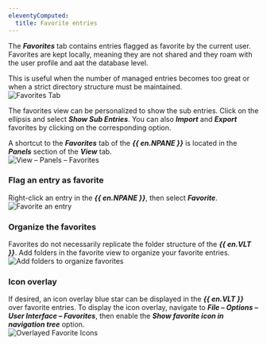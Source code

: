 ```yaml
---
eleventyComputed:
  title: Favorite entries
---
```

The ***Favorites*** tab contains entries flagged as favorite by the current user. Favorites are kept locally, meaning they are not shared and they roam with the user profile and aat the database level.  

This is useful when the number of managed entries becomes too great or when a strict directory structure must be maintained.  
![Favorites Tab](https://webdevolutions.azureedge.net/docs/en/rdm/windows/clip11213.png) 

The favorites view can be personalized to show the sub entries. Click on the ellipsis and select ***Show Sub Entries***. You can also ***Import*** and ***Export*** favorites by clicking on the corresponding option.  

A shortcut to the ***Favorites*** tab of the ***{{ en.NPANE }}*** is located in the ***Panels*** section of the ***View*** tab.  
![View – Panels – Favorites](https://webdevolutions.azureedge.net/docs/en/rdm/windows/clip3578.png) 

### Flag an entry as favorite 

Right-click an entry in the ***{{ en.NPANE }}***, then select ***Favorite***.  
![Favorite an entry](https://webdevolutions.azureedge.net/docs/en/rdm/windows/RDMWin2013.png) 

### Organize the favorites 

Favorites do not necessarily replicate the folder structure of the ***{{ en.VLT }}***. Add folders in the favorite view to organize your favorite entries.  
![Add folders to organize favorites](https://webdevolutions.azureedge.net/docs/en/rdm/windows/clip3580.png) 

### Icon overlay 

If desired, an icon overlay blue star can be displayed in the ***{{ en.VLT }}*** over favorite entries. To display the icon overlay, navigate to ***File – Options – User Interface – Favorites***, then enable the ***Show favorite icon in navigation tree*** option.  
![Overlayed Favorite Icons](https://webdevolutions.azureedge.net/docs/en/rdm/windows/RDMWin2083.png) 

